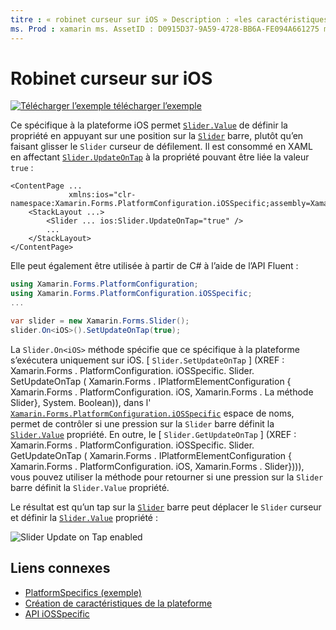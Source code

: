 ```yaml
---
titre : « robinet curseur sur iOS » Description : «les caractéristiques spécifiques à la plateforme vous permettent d’utiliser des fonctionnalités uniquement disponibles sur une plateforme spécifique, sans implémenter de convertisseurs ou d’effets personnalisés. Cet article explique comment utiliser le spécifique à la plateforme iOS qui permet la définition de la propriété Slider. value en appuyant sur la barre du curseur.
ms. Prod : xamarin ms. AssetID : D0915D37-9A59-4728-BB6A-FE094A661275 ms. Technology : xamarin-Forms Author : davidbritch ms. Author : dabritch ms. Date : 10/24/2018 No-Loc : [ Xamarin.Forms , Xamarin.Essentials ]
---
```


# <a name="slider-thumb-tap-on-ios"></a>Robinet curseur sur iOS

[![Télécharger ](~/media/shared/download.png) l’exemple télécharger l’exemple](https://docs.microsoft.com/samples/xamarin/xamarin-forms-samples/userinterface-platformspecifics)

Ce spécifique à la plateforme iOS permet [`Slider.Value`](xref:Xamarin.Forms.Slider.Value) de définir la propriété en appuyant sur une position sur la [`Slider`](xref:Xamarin.Forms.Slider) barre, plutôt qu’en faisant glisser le `Slider` curseur de défilement. Il est consommé en XAML en affectant [`Slider.UpdateOnTap`](xref:Xamarin.Forms.PlatformConfiguration.iOSSpecific.Slider.UpdateOnTapProperty) à la propriété pouvant être liée la valeur `true` :

```xaml
<ContentPage ...
             xmlns:ios="clr-namespace:Xamarin.Forms.PlatformConfiguration.iOSSpecific;assembly=Xamarin.Forms.Core">
    <StackLayout ...>
        <Slider ... ios:Slider.UpdateOnTap="true" />
        ...
    </StackLayout>
</ContentPage>
```

Elle peut également être utilisée à partir de C# à l’aide de l’API Fluent :

```csharp
using Xamarin.Forms.PlatformConfiguration;
using Xamarin.Forms.PlatformConfiguration.iOSSpecific;
...

var slider = new Xamarin.Forms.Slider();
slider.On<iOS>().SetUpdateOnTap(true);
```

La `Slider.On<iOS>` méthode spécifie que ce spécifique à la plateforme s’exécutera uniquement sur iOS. [ `Slider.SetUpdateOnTap` ] (XREF : Xamarin.Forms . PlatformConfiguration. iOSSpecific. Slider. SetUpdateOnTap ( Xamarin.Forms . IPlatformElementConfiguration { Xamarin.Forms . PlatformConfiguration. iOS, Xamarin.Forms . La méthode Slider}, System. Boolean)), dans l' [`Xamarin.Forms.PlatformConfiguration.iOSSpecific`](xref:Xamarin.Forms.PlatformConfiguration.iOSSpecific) espace de noms, permet de contrôler si une pression sur la `Slider` barre définit la [`Slider.Value`](xref:Xamarin.Forms.Slider.Value) propriété. En outre, le [ `Slider.GetUpdateOnTap` ] (XREF : Xamarin.Forms . PlatformConfiguration. iOSSpecific. Slider. GetUpdateOnTap ( Xamarin.Forms . IPlatformElementConfiguration { Xamarin.Forms . PlatformConfiguration. iOS, Xamarin.Forms . Slider}))), vous pouvez utiliser la méthode pour retourner si une pression sur la `Slider` barre définit la `Slider.Value` propriété.

Le résultat est qu’un tap sur la [`Slider`](xref:Xamarin.Forms.Slider) barre peut déplacer le `Slider` curseur et définir la [`Slider.Value`](xref:Xamarin.Forms.Slider.Value) propriété :

![](slider-thumb-images/slider-updateontap.png "Slider Update on Tap enabled")

## <a name="related-links"></a>Liens connexes

- [PlatformSpecifics (exemple)](https://docs.microsoft.com/samples/xamarin/xamarin-forms-samples/userinterface-platformspecifics)
- [Création de caractéristiques de la plateforme](~/xamarin-forms/platform/platform-specifics/index.md#creating-platform-specifics)
- [API iOSSpecific](xref:Xamarin.Forms.PlatformConfiguration.iOSSpecific)
